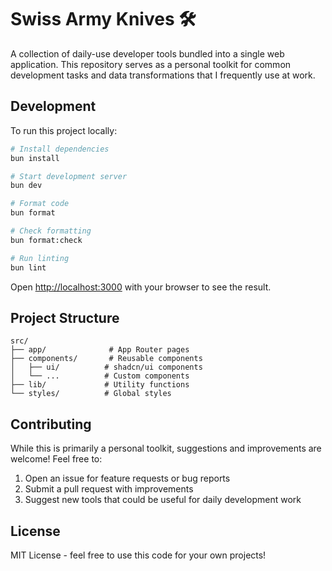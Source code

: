# Swiss Army Knives 🛠️

A collection of daily-use developer tools bundled into a single web application. This repository serves as a personal toolkit for common development tasks and data transformations that I frequently use at work.

## Development

To run this project locally:

```bash
# Install dependencies
bun install

# Start development server
bun dev

# Format code
bun format

# Check formatting
bun format:check

# Run linting
bun lint
```

Open [http://localhost:3000](http://localhost:3000) with your browser to see the result.

## Project Structure

```
src/
├── app/              # App Router pages
├── components/       # Reusable components
│   ├── ui/          # shadcn/ui components
│   └── ...          # Custom components
├── lib/             # Utility functions
└── styles/          # Global styles
```

## Contributing

While this is primarily a personal toolkit, suggestions and improvements are welcome! Feel free to:

1. Open an issue for feature requests or bug reports
2. Submit a pull request with improvements
3. Suggest new tools that could be useful for daily development work

## License

MIT License - feel free to use this code for your own projects!
